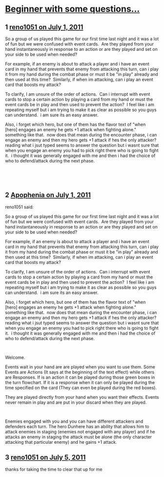 # [Beginner with some questions...](https://community.fantasyflightgames.com/topic/49338-beginner-with-some-questions/)

## 1 [reno1051 on July 1, 2011](https://community.fantasyflightgames.com/topic/49338-beginner-with-some-questions/?do=findComment&comment=493872)

So a group of us played this game for our first time last night and it was a lot of fun but we were confused with event cards.  Are they played from your hand instantaneously in response to an action or are they played and set on your side to be used when needed?

For example, if an enemy is about to attack a player and i have an event card in my hand that prevents that enemy from attacking this turn, can i play it from my hand during the combat phase or must it be "in play" already and then used at this time?  Similarly, if when im attacking, can i play an event card that boosts my attack?

To clarify, I am unsure of the order of actions.  Can i interrupt with event cards to stop a certain action by playing a card from my hand or must the event cards be in play and then used to prevent the action?  I feel like i am repeating myself but i am trying to make it as clear as possible so you guys can understand.  i am sure its an easy answer.

Also, i forget which hero, but one of them has the flavor text of "when [hero] engages an enemy he gets +1 attack when fighting alone."  something like that.  now does that mean during the encounter phase, i can engage an enemy and then my hero gets +1 attack if hes the only attacker?  reading what i jsut typed seems to answer the question but i wasnt sure that when you engage an enemy you had to pick right there who is going to fight it.  i thought it was generally engaged with me and then i had the choice of who to defend/attack during the next phase.

 

 

## 2 [Apophenia on July 1, 2011](https://community.fantasyflightgames.com/topic/49338-beginner-with-some-questions/?do=findComment&comment=493946)

reno1051 said:

So a group of us played this game for our first time last night and it was a lot of fun but we were confused with event cards.  Are they played from your hand instantaneously in response to an action or are they played and set on your side to be used when needed?

For example, if an enemy is about to attack a player and i have an event card in my hand that prevents that enemy from attacking this turn, can i play it from my hand during the combat phase or must it be "in play" already and then used at this time?  Similarly, if when im attacking, can i play an event card that boosts my attack?

To clarify, I am unsure of the order of actions.  Can i interrupt with event cards to stop a certain action by playing a card from my hand or must the event cards be in play and then used to prevent the action?  I feel like i am repeating myself but i am trying to make it as clear as possible so you guys can understand.  i am sure its an easy answer.

Also, i forget which hero, but one of them has the flavor text of "when [hero] engages an enemy he gets +1 attack when fighting alone."  something like that.  now does that mean during the encounter phase, i can engage an enemy and then my hero gets +1 attack if hes the only attacker?  reading what i jsut typed seems to answer the question but i wasnt sure that when you engage an enemy you had to pick right there who is going to fight it.  i thought it was generally engaged with me and then i had the choice of who to defend/attack during the next phase.

 

Welcome.

Events wait in your hand are are played when you want to use them. Some Events are Actions (It says at the beginning of the text effect) while others are Responses. If is an action it can be played during those green boxes in the turn flowchart. If it is a response when it can only be played during the time specified on the card (They can even be played during the red boxes).

They are played directly from your hand when you want their effects. Events never remain in play and are put in your discard when they are played.

 

Enemies engaged with you and you can have different attackers and defenders each turn. The hero Dunhere has an ability that allows him to attack enemies in staging (enemies not engaged with any player) and if he attacks an enemy in staging the attack must be alone (the only character attacking that particular enemy) and he gains +1 attack. 

## 3 [reno1051 on July 5, 2011](https://community.fantasyflightgames.com/topic/49338-beginner-with-some-questions/?do=findComment&comment=495131)

thanks for taking the time to clear that up for me


